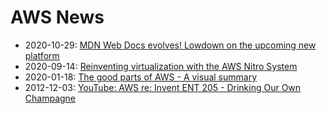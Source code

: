 # AWS News

* 2020-10-29: [MDN Web Docs evolves! Lowdown on the upcoming new platform](https://hacks.mozilla.org/2020/10/mdn-web-docs-evolves-lowdown-on-the-upcoming-new-platform/)
* 2020-09-14: [Reinventing virtualization with the AWS Nitro System](https://www.allthingsdistributed.com/2020/09/reinventing-virtualization-with-aws-nitro.html)
* 2020-01-18: [The good parts of AWS - A visual summary](https://hassenchaieb.com/aws-good-parts/)
* 2012-12-03: [YouTube: AWS re: Invent ENT 205 - Drinking Our Own Champagne](https://www.youtube.com/watch?v=f45Uo5rw6YY)
